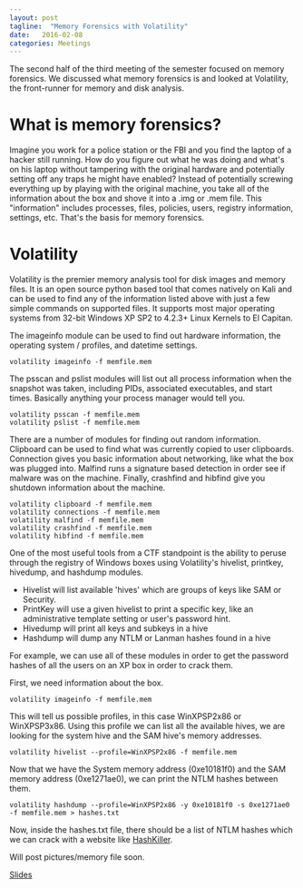 ```yaml
---
layout: post
tagline:  "Memory Forensics with Volatility"
date:   2016-02-08
categories: Meetings
---
```


The second half of the third meeting of the semester focused on memory forensics. We discussed what memory forensics is and looked at Volatility, the front-runner for memory and disk analysis.


# What is memory forensics?

Imagine you work for a police station or the FBI and you find the laptop of a hacker still running. How do you figure out what he was doing and what's on his laptop without tampering with the original hardware and potentially setting off any traps he might have enabled? Instead of potentially screwing everything up by playing with the original machine, you take all of the information about the box and shove it into a .img or .mem file. This "information" includes processes, files, policies, users, registry information, settings, etc. That's the basis for memory forensics.

# Volatility

Volatility is the premier memory analysis tool for disk images and memory files. It is an open source python based tool that comes natively on Kali and can be used to find any of the information listed above with just a few simple commands on supported files. It supports most major operating systems from 32-bit Windows XP SP2 to 4.2.3+ Linux Kernels to El Capitan.

The imageinfo module can be used to find out hardware information, the operating system / profiles, and datetime settings. 

	volatility imageinfo -f memfile.mem

The psscan and pslist modules will list out all process information when the snapshot was taken, including PIDs, associated executables, and start times. Basically anything your process manager would tell you.

	volatility psscan -f memfile.mem
	volatility pslist -f memfile.mem

There are a number of modules for finding out random information. Clipboard can be used to find what was currently copied to user clipboards. Connection gives you basic information about networking, like what the box was plugged into. Malfind runs a signature based detection in order see if malware was on the machine. Finally, crashfind and hibfind give you shutdown information about the machine.

	volatility clipboard -f memfile.mem
	volatility connections -f memfile.mem
	volatility malfind -f memfile.mem
	volatility crashfind -f memfile.mem
	volatility hibfind -f memfile.mem

One of the most useful tools from a CTF standpoint is the ability to peruse through the registry of Windows boxes using Volatility's hivelist, printkey, hivedump, and hashdump modules.

*	Hivelist will list available 'hives' which are groups of keys like SAM or Security.
*	PrintKey will use a given hivelist to print a specific key, like an administrative template setting or user's password hint.
*	Hivedump will print all keys and subkeys in a hive
*	Hashdump will dump any NTLM or Lanman hashes found in a hive

For example, we can use all of these modules in order to get the password hashes of all the users on an XP box in order to crack them.

First, we need information about the box.

	volatility imageinfo -f memfile.mem

This will tell us possible profiles, in this case WinXPSP2x86 or WinXPSP3x86. Using this profile we can list all the available hives, we are looking for the system hive and the SAM hive's memory addresses.

	volatility hivelist --profile=WinXPSP2x86 -f memfile.mem

Now that we have the System memory address (0xe10181f0) and the SAM memory address (0xe1271ae0), we can print the NTLM hashes between them.

	volatility hashdump --profile=WinXPSP2x86 -y 0xe10181f0 -s 0xe1271ae0 -f memfile.mem > hashes.txt

Now, inside the hashes.txt file, there should be a list of NTLM hashes which we can crack with a website like [HashKiller][hashkiller].

Will post pictures/memory file soon.

[Slides](/assets/powerpoints/basics_networks_memory.pptx)

[hashkiller]: https://hashkiller.co.uk/ntlm-decrypter.aspx